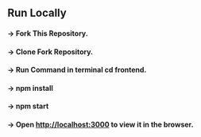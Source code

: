 ## Run Locally


#### -> Fork This Repository.
#### -> Clone Fork Repository.
#### -> Run Command in terminal cd frontend.
#### -> npm install
#### -> npm start
#### -> Open [http://localhost:3000](http://localhost:3000) to view it in the browser.